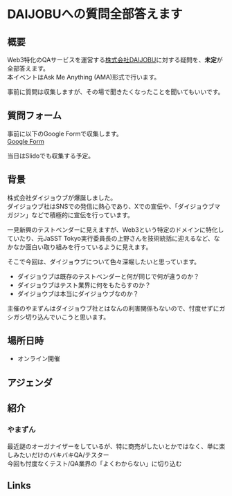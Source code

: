 # DAIJOBUへの質問全部答えます

## 概要

Web3特化のQAサービスを運営する[株式会社DAIJOBU](https://daijobu.io)に対する疑問を、**未定**が全部答えます。  
本イベントはAsk Me Anything (AMA)形式で行います。  

事前に質問は収集しますが、その場で聞きたくなったことを聞いてもいいです。  

## 質問フォーム

事前に以下のGoogle Formで収集します。  
[Google Form]()  

当日はSlidoでも収集する予定。    

## 背景

株式会社ダイジョウブが爆誕しました。  
ダイジョウブ社はSNSでの発信に熱心であり、Xでの宣伝や、「ダイジョウブマガジン」などで積極的に宣伝を行っています。  

一見新興のテストベンダーに見えますが、Web3という特定のドメインに特化していたり、元JaSST Tokyo実行委員長の上野さんを技術統括に迎えるなど、なかなか面白い取り組みを行っているように見えます。  

そこで今回は、ダイジョウブについて色々深堀したいと思っています。  

- ダイジョウブは既存のテストベンダーと何が同じで何が違うのか？
- ダイジョウブはテスト業界に何をもたらすのか？
- ダイジョウブは本当にダイジョウブなのか？

主催のやまずんはダイジョウブ社とはなんの利害関係もないので、忖度せずにガシガシ切り込んでいこうと思います。


## 場所日時

- オンライン開催

## アジェンダ



## 紹介


### やまずん

最近謎のオーガナイザーをしているが、特に商売がしたいとかではなく、単に楽しみたいだけのバキバキQA/テスター  
今回も忖度なくテスト/QA業界の「よくわからない」に切り込む  

## Links
